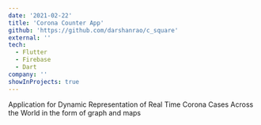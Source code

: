```yaml
---
date: '2021-02-22'
title: 'Corona Counter App'
github: 'https://github.com/darshanrao/c_square'
external: ''
tech:
  - Flutter
  - Firebase
  - Dart
company: ''
showInProjects: true
---
```


Application for Dynamic Representation of Real Time Corona Cases Across the World in the form of graph and maps
